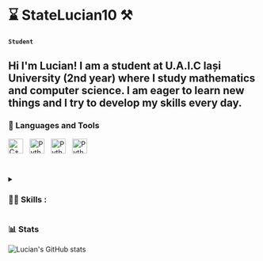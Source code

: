 # ⌛️ StateLucian10 ⚒

**`Student`**

  Hi I'm Lucian! I am a student at U.A.I.C Iași University (2nd year) where I study mathematics and computer science. I am eager to learn new things and I try to develop my skills every day.
---

### 🧰 Languages and Tools

<img align="left" alt="C++" width="30px" style="padding-right:10px;" src="https://cdn.jsdelivr.net/gh/devicons/devicon@latest/icons/cplusplus/cplusplus-original.svg" />
<img align="left" alt="Python" width="30px" style="padding-right:10px;" src="https://cdn.jsdelivr.net/gh/devicons/devicon/icons/python/python-plain.svg" />
<img align="left" alt="Python" width="30px" style="padding-right:10px;" src="https://cdn.jsdelivr.net/gh/devicons/devicon@latest/icons/c/c-original.svg" />
<img align="left" alt="Python" width="30px" style="padding-right:10px;"
src="https://cdn.jsdelivr.net/gh/devicons/devicon@latest/icons/visualstudio/visualstudio-original.svg" />

<br /> <br />

#

<details>
 <summary><h3>👨‍💻 Skills : </h3></summary>
  
</details>
 

### 📊 Stats

![Lucian's GitHub stats](https://github-readme-stats.vercel.app/api?username=StateLucian10&show_icons=true&theme=vision-friendly-dark)

<!-- ![GitHub Streak](https://streak-stats.demolab.com?user=StateLucian10t&theme=vision-friendly-dark&border_radius=4.5) -->

